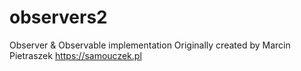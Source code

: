# observers2

Observer & Observable implementation
Originally created by Marcin Pietraszek https://samouczek.pl
